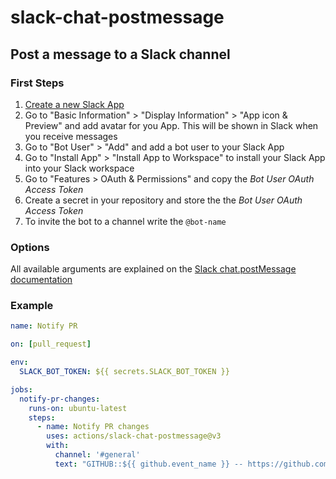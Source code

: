 # slack-chat-postmessage

## Post a message to a Slack channel

### First Steps

1. [Create a new Slack App](https://api.slack.com/apps?new_app=1)
1. Go to "Basic Information" > "Display Information" > "App icon & Preview" and add avatar for you App. This will be shown in Slack when you receive messages
1. Go to "Bot User" > "Add" and add a bot user to your Slack App
1. Go to "Install App" > "Install App to Workspace" to install your Slack App into your Slack workspace
1. Go to "Features > OAuth & Permissions" and copy the _Bot User OAuth Access Token_
1. Create a secret in your repository and store the the _Bot User OAuth Access Token_
1. To invite the bot to a channel write the `@bot-name`

### Options

All available arguments are explained on the [Slack chat.postMessage documentation](https://api.slack.com/methods/chat.postMessage)

### Example

```yaml
name: Notify PR

on: [pull_request]

env:
  SLACK_BOT_TOKEN: ${{ secrets.SLACK_BOT_TOKEN }}

jobs:
  notify-pr-changes:
    runs-on: ubuntu-latest
    steps:
      - name: Notify PR changes
        uses: actions/slack-chat-postmessage@v3
        with:
          channel: '#general'
          text: "GITHUB::${{ github.event_name }} -- https://github.com/example/repo#${{ github.head_ref }}"
```
